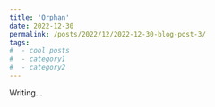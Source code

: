 ```yaml
---
title: 'Orphan'
date: 2022-12-30
permalink: /posts/2022/12/2022-12-30-blog-post-3/
tags:
#  - cool posts
#  - category1
#  - category2
---
```


Writing...


